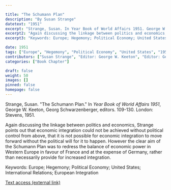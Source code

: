 ```yaml
---

title: "The Schumann Plan"
description: "By Susan Strange"
datetext: "1951"
excerpt: "Strange, Susan. In Year Book of World Affairs 1951. George W. Keeton, Georg Schwarzenberger, editors. 109-130. London: Stevens, 1951."
excerpt2: "Again discussing the linkage between politics and economics, Strange points out that economic integration could not be achieved without political control from above, that it is not possible for economic integration to move forward without the political will for it to happen. However the clear aim of the Schumann Plan was to redress the balance of economic power in Western Europe in favour of France and at the expense of Germany, rather than necessarily provide for increased integration."
excerpt3: "Keywords: Europe; Hegemony; Political Economy; United States; International Relations; European Integration"

date: 1951
tags: ["Europe", "Hegemony", "Political Economy", "United States", "1950's and earlier"]
contributors: ["Susan Strange", "Editor: George W. Keeton", "Editor: Georg Schwarzenberger"]
categories: ["Book Chapter"]

draft: false
weight: 50
images: []
pinned: false
homepage: false
---
```


Strange, Susan. "The Schumann Plan." In *Year Book of World Affairs 1951*, George W. Keeton, Georg Schwarzenberger, editors. 109-130. London: Stevens, 1951.

Again discussing the linkage between politics and economics, Strange points out that economic integration could not be achieved without political control from above, that it is not possible for economic integration to move forward without the political will for it to happen. However the clear aim of the Schumann Plan was to redress the balance of economic power in Western Europe in favour of France and at the expense of Germany, rather than necessarily provide for increased integration.

Keywords: Europe; Hegemony; Political Economy; United States; International Relations; European Integration

[Text access (external link)](https://www.worldcat.org/title/5162914879)
